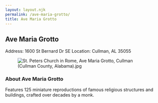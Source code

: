 ```yaml
---
layout: layout.njk
permalink: /ave-maria-grotto/
title: Ave Maria Grotto
---
```


<article class="attraction-detail container">
  <h2>Ave Maria Grotto</h2>
  <div class="attraction-meta">
    <span class="address">Address: 1600 St Bernard Dr SE</span>
    <span class="location">Location: Cullman, AL 35055</span>
  </div>
  <figure class="attraction-image">
    <img src="https://upload.wikimedia.org/wikipedia/commons/c/cc/St._Peters_Church_in_Rome%2C_Ave_Maria_Grotto%2C_Cullman_%28Cullman_County%2C_Alabama%29.jpg?v=1743949199305" alt="St. Peters Church in Rome, Ave Maria Grotto, Cullman (Cullman County, Alabama).jpg" loading="lazy">
  </figure>
  <div class="attraction-description">
    <h3>About Ave Maria Grotto</h3>
    <p>Features 125 miniature reproductions of famous religious structures and buildings, crafted over decades by a monk.</p>
  </div>
  
</article>